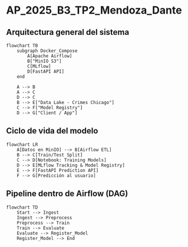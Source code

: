 # AP_2025_B3_TP2_Mendoza_Dante

## Arquitectura general del sistema
```mermaid
flowchart TB
    subgraph Docker_Compose
        A[Apache Airflow]
        B["MinIO S3"]
        C[MLflow]
        D[FastAPI API]
    end

    A --> B
    A --> C
    D --> C
    B --> E["Data Lake - Crimes Chicago"]
    C --> F["Model Registry"]
    D --> G["Client / App"]
```

## Ciclo de vida del modelo
```mermaid
flowchart LR
    A[Datos en MinIO] --> B[Airflow ETL]
    B --> C[Train/Test Split]
    C --> D[Notebook: Training Models]
    D --> E[MLflow Tracking & Model Registry]
    E --> F[FastAPI Prediction API]
    F --> G[Predicción al usuario]
```

## Pipeline dentro de Airflow (DAG)
```mermaid
flowchart TD
    Start --> Ingest
    Ingest --> Preprocess
    Preprocess --> Train
    Train --> Evaluate
    Evaluate --> Register_Model
    Register_Model --> End
```





